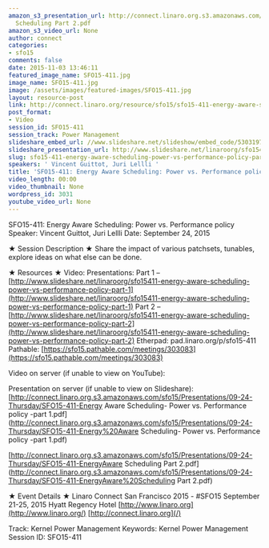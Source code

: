 ```yaml
---
amazon_s3_presentation_url: http://connect.linaro.org.s3.amazonaws.com/sfo15/Presentations/09-24-Thursday/SFO15-411-EnergyAware
  Scheduling Part 2.pdf
amazon_s3_video_url: None
author: connect
categories:
- sfo15
comments: false
date: 2015-11-03 13:46:11
featured_image_name: SFO15-411.jpg
image_name: SFO15-411.jpg
image: /assets/images/featured-images/SFO15-411.jpg
layout: resource-post
link: http://connect.linaro.org/resource/sfo15/sfo15-411-energy-aware-scheduling-power-vs-performance-policy-part-2/
post_format:
- Video
session_id: SFO15-411
session_track: Power Management
slideshare_embed_url: //www.slideshare.net/slideshow/embed_code/53031975
slideshare_presentation_url: http://www.slideshare.net/linaroorg/sfo15411-energy-aware-scheduling-power-vs-performance-policy-part-2
slug: sfo15-411-energy-aware-scheduling-power-vs-performance-policy-part-2
speakers: ' Vincent Guittot, Juri Lellli '
title: 'SFO15-411: Energy Aware Scheduling: Power vs. Performance policy - Part 2'
video_length: 00:00
video_thumbnail: None
wordpress_id: 3031
youtube_video_url: None
---
```


SFO15-411: Energy Aware Scheduling: Power vs. Performance policy
Speaker: Vincent Guittot, Juri Lellli
Date: September 24, 2015

★ Session Description ★
Share the impact of various patchsets, tunables, explore ideas on what else can be done.

★ Resources ★
Video:
Presentations:
Part 1 – [http://www.slideshare.net/linaroorg/sfo15411-energy-aware-scheduling-power-vs-performance-policy-part-1](http://www.slideshare.net/linaroorg/sfo15411-energy-aware-scheduling-power-vs-performance-policy-part-1)
Part 2 – [http://www.slideshare.net/linaroorg/sfo15411-energy-aware-scheduling-power-vs-performance-policy-part-2](http://www.slideshare.net/linaroorg/sfo15411-energy-aware-scheduling-power-vs-performance-policy-part-2)
Etherpad: pad.linaro.org/p/sfo15-411
Pathable: [https://sfo15.pathable.com/meetings/303083](https://sfo15.pathable.com/meetings/303083)

Video on server (if unable to view on YouTube):

Presentation on server (if unable to view on Slideshare):
[http://connect.linaro.org.s3.amazonaws.com/sfo15/Presentations/09-24-Thursday/SFO15-411-Energy Aware Scheduling- Power vs. Performance policy -part 1.pdf](http://connect.linaro.org.s3.amazonaws.com/sfo15/Presentations/09-24-Thursday/SFO15-411-Energy%20Aware Scheduling- Power vs. Performance policy -part 1.pdf)

[http://connect.linaro.org.s3.amazonaws.com/sfo15/Presentations/09-24-Thursday/SFO15-411-EnergyAware Scheduling Part 2.pdf](http://connect.linaro.org.s3.amazonaws.com/sfo15/Presentations/09-24-Thursday/SFO15-411-EnergyAware%20Scheduling Part 2.pdf)

★ Event Details ★
Linaro Connect San Francisco 2015 - #SFO15
September 21-25, 2015
Hyatt Regency Hotel
[http://www.linaro.org](http://www.linaro.org/)
[http://connect.linaro.org](/)

Track: Kernel Power Management
Keywords: Kernel Power Management
Session ID: SFO15-411
